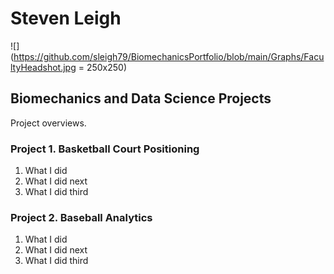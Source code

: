 # Steven Leigh
![](https://github.com/sleigh79/BiomechanicsPortfolio/blob/main/Graphs/FacultyHeadshot.jpg = 250x250)

## Biomechanics and Data Science Projects
Project overviews.

### Project 1. Basketball Court Positioning
1. What I did
2. What I did next
3. What I did third

### Project 2. Baseball Analytics
1. What I did
2. What I did next
3. What I did third
